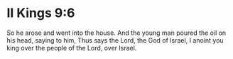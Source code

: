# II Kings 9:6

So he arose and went into the house. And the young man poured the oil on his head, saying to him, Thus says the Lord, the God of Israel, I anoint you king over the people of the Lord, over Israel.
